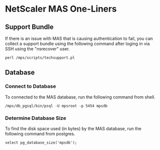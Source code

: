 # NetScaler MAS One-Liners

## Support Bundle
If there is an issue with MAS that is causing authentication to fail, you can collect a support bundle using the following command after loging in via SSH using the "nsrecover" user.

    perl /mps/scripts/techsupport.pl

## Database

### Connect to Database
To connected to the MAS database, run the following command from shell.

    /mps/db_pgsql/bin/psql -U mpsroot -p 5454 mpsdb

### Determine Database Size
To find the disk space used (in bytes) by the MAS database, run the following command from postgres.

    select pg_database_size('mpsdb');
